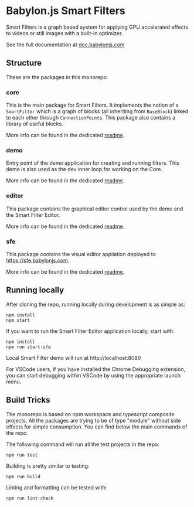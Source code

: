 # Babylon.js Smart Filters

Smart Filters is a graph based system for applying GPU accelerated effects to videos or still images with a built-in optimizer.

See the full documentation at [doc.babylonjs.com](https://doc.babylonjs.com/features/featuresDeepDive/smartFilters/)

## Structure

These are the packages in this monorepo:

### core

This is the main package for Smart Filters. It implements the notion of a `SmartFilter` which is a graph of blocks (all inheriting from `BaseBlock`) linked to each other through `ConnectionPoint`s. This package also contains a library of useful blocks.

More info can be found in the dedicated [readme](./packages/core/readme.md).

### demo

Entry point of the demo application for creating and running filters. This demo is also used as the dev inner loop for working on the Core.

More info can be found in the dedicated [readme](./packages/demo/readme.md).

### editor

This package contains the graphical editor control used by the demo and the Smart Filter Editor.

More info can be found in the dedicated [readme](./packages/editor/readme.md).

### sfe

This package contains the visual editor appliation deployed to https://sfe.babylonjs.com.

More info can be found in the dedicated [readme](./packages/sfe/readme.md).

## Running locally

After cloning the repo, running locally during development is as simple as:

```
npm install
npm start
```

If you want to run the Smart Filter Editor application locally, start with:

```
npm install
npm run start:sfe
```

Local Smart Filter demo will run at http://localhost:8080

For VSCode users, if you have installed the Chrome Debugging extension, you can start debugging within VSCode by using the appropriate launch menu.

## Build Tricks

The monorepo is based on npm workspace and typescript composite projects. All the packages are trying to be of type "module" without side effects for simple consumption. You can find below the main commands of the repo.

The following command will run all the test projects in the repo:

```
npm run test
```

Building is pretty similar to testing:

```
npm run build
```

Linting and formatting can be tested with:

```
npm run lint:check
```
